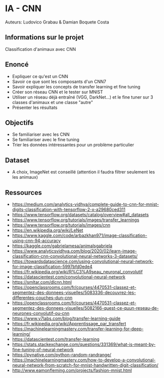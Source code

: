 # IA - CNN

Auteurs: Ludovico Grabau & Damian Boquete Costa

## Informations sur le projet

Classification d'animaux avec CNN

## Enoncé

- Expliquer ce qu'est un CNN
- Savoir ce que sont les composants d'un CNN7
- Savoir expliquer les concepts de transfer learning et fine tuning
- Créer son réseau CNN et le tester sur MNIST
- Utiliser un réseau déjà entraîné (VGG, DarkNet...) et le fine tuner sur 3 classes d'animaux et une classe "autre"
- Présenter les résultats

## Objectifs

- Se familiariser avec les CNN
- Se familiariser avec le fine tuning
- Trier les données intéressantes pour un problème particulier

## Dataset

- A choix, ImageNet est conseillé (attention il faudra filtrer seulement les les animaux)

## Ressources

- <https://medium.com/analytics-vidhya/complete-guide-to-cnn-for-mnist-digits-classification-with-tensorflow-2-x-a29680ced311>
- <https://www.tensorflow.org/datasets/catalog/overview#all_datasets>
- <https://www.tensorflow.org/tutorials/images/transfer_learnings>
- <https://www.tensorflow.org/tutorials/images/cnn>
- <https://en.wikipedia.org/wiki/LeNet>
- <https://www.kaggle.com/code/arbazkhan971/image-classification-using-cnn-94-accuracy>
- <https://kaggle.com/gabrielamesa/animalsgabriela>
- <https://www.analyticsvidhya.com/blog/2020/02/learn-image-classification-cnn-convolutional-neural-networks-3-datasets/>
- <https://towardsdatascience.com/using-convolutional-neural-network-for-image-classification-5997bfd0ede4>
- <https://fr.wikipedia.org/wiki/R%C3%A9seau_neuronal_convolutif>
- <https://datascientest.com/convolutional-neural-network>
- <https://smltar.com/dlcnn.html>
- <https://openclassrooms.com/fr/courses/4470531-classez-et-segmentez-des-donnees-visuelles/5083336-decouvrez-les-differentes-couches-dun-cnn>
- <https://openclassrooms.com/fr/courses/4470531-classez-et-segmentez-des-donnees-visuelles/5082166-quest-ce-quun-reseau-de-neurones-convolutif-ou-cnn>
- <https://www.v7labs.com/blog/transfer-learning-guide>
- <https://fr.wikipedia.org/wiki/Apprentissage_par_transfert>
- <https://machinelearningmastery.com/transfer-learning-for-deep-learning/>
- <https://datascientest.com/transfer-learning>
- <https://stats.stackexchange.com/questions/331369/what-is-meant-by-fine-tuning-of-neural-network>
- <https://pynative.com/python-random-randrange/>
- <https://machinelearningmastery.com/how-to-develop-a-convolutional-neural-network-from-scratch-for-mnist-handwritten-digit-classification/>
- <http://www.eamonfleming.com/projects/fashion-mnist.html>